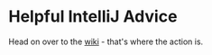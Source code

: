 # Helpful IntelliJ Advice

Head on over to the [wiki](https://github.com/malston/intellij-tips/wiki) - that's where the action is.
